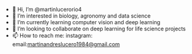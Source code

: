 - 👋 Hi, I’m @martinlucerorio4
- 👀 I’m interested in biology, agronomy and data science
- 🌱 I’m currently learning computer vision and deep learning 
- 💞️ I’m looking to collaborate on deep learning for life science projects 
- 📫 How to reach me: instagram: email:martinandreslucero1984@gmail.com

<!---
martinlucerorio4/martinlucerorio4 is a ✨ special ✨ repository because its `README.md` (this file) appears on your GitHub profile.
You can click the Preview link to take a look at your changes.
--->
